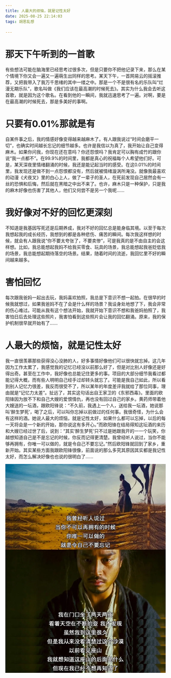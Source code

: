 ```yaml
---
title: 人最大的烦恼，就是记性太好
date: 2025-08-25 22:14:03
tags: 胡思乱想

---
```


# 那天下午听到的一首歌

有些想法可能在脑海里已经思考过很多次，但是只要你不把他记录下来，那么在某个情境下你又会一遍又一遍萌生出同样的思考。某天下午，一首网易云的摇滚推荐，又把我带入了我万千思绪的其中一缕之中。那是一个不是很有名的乐队叫“烂漫无期乐队”，歌名叫做《我们应该在最高潮的时候死去》。其实为什么我会去听这首歌，就是因为这个歌名。在看到他的一瞬间，我就迅速思考了一遍。对啊，要是在最高潮的时候死去，那是多美好的事啊。

# 只要有0.01%那就是有

自某件事之后，我的情感好像变得越来越麻木了。有人跟我说过“时间会磨平一切”，也确实时间越长忘记的细节越多。也许是我信以为真了，我开始让自己变得麻木。如果你问我，你现在还在意吗？你还怨恨吗？我肯定可以胸有成竹的跟你说“我一点都不”。在99.9%的时间里，我都是真心的祝福每个人希望他们好。可是，某天深夜里情绪翻涌的时候，我还是能记起当时的感受。在这0.01%的时间里，我发现还是做不到一点怨恨都没有，然后就被情绪漩涡所淹没。就像我最喜欢的动漫《犬夜叉》里的白心上人，做了一辈子的圣人，在死前发现自己居然会有一丝的恐惧和后悔，然后就在黑暗之中出不来了。也许，麻木只是一种保护，只是我的麻木好像也伤害了其他人，他们又何尝不是另一个我呢......

# 我好像对不好的回忆更深刻

不知道是我基因写死还是后期养成，我对不好的回忆总是能身临其境。以至于每次我想起我的成长经历，我想到的都是各种悲伤、痛苦的瞬间。每次我这样想的时候，就会有人跟我说“你不要太夸张了，不要卖惨”，可是我真的是不由自主的会这样想。比如，我总能想起我妈不给我买零食、玩具的场景，我总能想起我爸贬低我的场景，我总能想起期待落空的场景。结果，随着时间的流逝，我回忆里不好的瞬间越来越多。

# 害怕回忆

每次跟我爸妈一起出去玩，我妈喜欢拍照，我总是下意识不想一起拍。在很早的时候我就想过，如果我爸妈不在了会是什么样的场景？我设身处地想了下，我会非常的伤心难过。可能从我有这个想法开始，我就开始下意识不想和我爸妈拍照了，我害怕日后去处理这些照片，我害怕看到这些照片会让我的回忆翻涌。原来，我的保护机制很早就开始有了......

# 人最大的烦恼，就是记性太好

我一直很羡慕那些获得没心没肺的人，好多事情好像他们可以很快就忘掉。这几年因为工作太累了，我感觉我的记忆已经没以前那么好了，但是对比别人好像还是好得出奇。甚至在工作中，我好像也总能记住更多的事。项目的大部分细节我看过都能记得大概，而有些人明明自己经手过却转头就忘了。可能是我自己如此，所以看到别人记忆力很差，我反而很受不了，所以某年的年度差评我就给了那位同事，理由就是“记忆力太差”。扯远了，其实这句话出自王家卫的《东邪西毒》。里面的欧阳锋因为放不下和自己大嫂的爱恨情仇，再也没有回过自己的家乡。黄药师带着他大嫂送的一坛酒，跟欧阳锋说：“不久前，我遇上一个人，送给我一坛酒，她说那叫‘醉生梦死’，喝了之后，可以叫你忘掉以前做过的任何事。我很奇怪，为什么会有这样的酒。她说人最大的烦恼，就是记性太好，如果什么都可以忘掉，以后的每一天将会是一个新的开始，那你说这有多开心。”而欧阳锋在结局得知这坛酒的来历和大嫂已经过世了后，说到：“其实‘醉生梦死’只不过是她跟我开的一一个玩笑，你越想知道自己是不是忘记的时候，你反而记得更清楚。我曾经听人说过，当你不能够再拥有，你唯一可以做的，就是令自己不要忘记。”然后欧阳锋就回到了家乡，重新开始。其实某些方面我跟欧阳锋很像，前面说的那么多究其原因其实都是我记性太好，而怎么解决好像也也说的很明白了......

![人最大的烦恼，就是记性太好](人最大的烦恼，就是记性太好/人最大的烦恼，就是记性太好.webp)